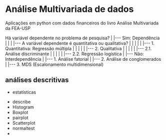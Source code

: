 # Análise Multivariada de dados

Aplicações em python com dados financeiros do livro Análise Multivariada da FEA-USP

Há variável dependente no problema de pesquisa?
|
|--- Sim: Dependência
|    |
|    |--- A variável dependente é quantitativa ou qualitativa?
|    |    |
|    |    |--- 1. Quantitativa: Regressão múltipla
|    |    |
|    |    |--- 2. Qualitativa
|    |         |
|    |         |--- 2.1. Análise discriminante
|    |         |
|    |         |--- 2.2. Regressão logística
|
|--- Não: Interdependência
     |
     |--- 1. Análise fatorial
     |
     |--- 2. Análise de conglomerados
     |
     |--- 3. MDS (Escalonamento multidimensional)


## análises descritivas

* estatísticas
- describe
- Histogram
- Boxplot
- pairplot
- Scatterplot
- normaltest
- 